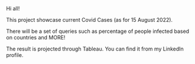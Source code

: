 Hi all! 

This project showcase current Covid Cases (as for 15 August 2022).

There will be a set of queries such as percentage of people infected based on countries and MORE! 

The result is projected through Tableau. You can find it from my LinkedIn profile. 

